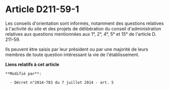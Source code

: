 # Article D211-59-1

Les conseils d'orientation sont informés, notamment des questions relatives à l'activité du site et des projets de
délibération du conseil d'administration relatives aux questions mentionnées aux 1°, 2°, 4°, 5° et 15° de l'article D.
211-59. 

Ils peuvent être saisis par leur président ou par une majorité de leurs membres de toute question intéressant la vie de
l'établissement.

**Liens relatifs à cet article**

	**Modifié par**:

	  - Décret n°2014-783 du 7 juillet 2014 - art. 5
